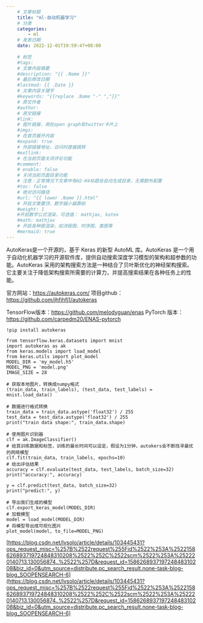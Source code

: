```yaml
---
    # 文章标题
    title: "ml-自动机器学习"
    # 分类
    categories: 
        - ml
    # 发表日期
    date: 2022-12-01T19:59:47+08:00
    
    # 标签
    #tags:
    # 文章内容摘要
    #description: "{{ .Name }}" 
    # 最后修改日期
    #lastmod: {{ .Date }}
    # 文章内容关键字
    #keywords: "{{replace .Name "-" ","}}"
    # 原文作者
    #author:
    # 原文链接
    #link:
    # 图片链接，用在open graph和twitter卡片上
    #imgs:
    # 在首页展开内容
    #expand: true
    # 外部链接地址，访问时直接跳转
    #extlink:
    # 在当前页面关闭评论功能
    #comment:
    # enable: false
    # 关闭当前页面目录功能
    # 注意：正常情况下文章中有H2-H4标题会自动生成目录，无需额外配置
    #toc: false
    # 绝对访问路径
    #url: "{{ lower .Name }}.html"
    # 开启文章置顶，数字越小越靠前
    #weight: 1
    #开启数学公式渲染，可选值： mathjax, katex
    #math: mathjax
    # 开启各种图渲染，如流程图、时序图、类图等
    #mermaid: true
--- 
```


 AutoKeras是一个开源的，基于 Keras 的新型 AutoML 库。AutoKeras 是一个用于自动化机器学习的开源软件库，提供自动搜索深度学习模型的架构和超参数的功能。AutoKeras 采用的架构搜索方法是一种结合了贝叶斯优化的神经架构搜索。它主要关注于降低架构搜索所需要的计算力，并提高搜索结果在各种任务上的性能。

官方网站：https://autokeras.com/
项目github：https://github.com/jhfjhfj1/autokeras


TensorFlow版本：https://github.com/melodyguan/enas
PyTorch 版本：https://github.com/carpedm20/ENAS-pytorch


```!pip install autokeras```

```
from tensorflow.keras.datasets import mnist
import autokeras as ak
from keras.models import load_model
from keras.utils import plot_model
MODEL_DIR = 'my_model.h5'
MODEL_PNG = 'model.png'
IMAGE_SIZE = 28

# 获取本地图片，转换成numpy格式
(train_data, train_labels), (test_data, test_labels) = mnist.load_data()

# 数据进行格式转换
train_data = train_data.astype('float32') / 255
test_data = test_data.astype('float32') / 255
print("train data shape:", train_data.shape)

# 使用图片识别器
clf = ak.ImageClassifier()
# 给其训练数据和标签，训练的最长时间可以设定，假设为1分钟，autokers会不断找寻最优的网络模型
clf.fit(train_data, train_labels, epochs=10)
# 给出评估结果
accuracy = clf.evaluate(test_data, test_labels, batch_size=32)
print("accuracy:", accuracy)

y = clf.predict(test_data, batch_size=32) 
print("predict:", y)

# 导出我们生成的模型
clf.export_keras_model(MODEL_DIR)
# 加载模型
model = load_model(MODEL_DIR)
# 将模型导出成可视化图片
plot_model(model, to_file=MODEL_PNG)

```

[https://blog.csdn.net/lvsolo/article/details/103445431?ops_request_misc=%257B%2522request%255Fid%2522%253A%2522158626893719724848310208%2522%252C%2522scm%2522%253A%252220140713.130056874..%2522%257D&request_id=158626893719724848310208&biz_id=0&utm_source=distribute.pc_search_result.none-task-blog-blog_SOOPENSEARCH-6](https://blog.csdn.net/lvsolo/article/details/103445431?ops_request_misc=%257B%2522request%255Fid%2522%253A%2522158626893719724848310208%2522%252C%2522scm%2522%253A%252220140713.130056874..%2522%257D&request_id=158626893719724848310208&biz_id=0&utm_source=distribute.pc_search_result.none-task-blog-blog_SOOPENSEARCH-6)
